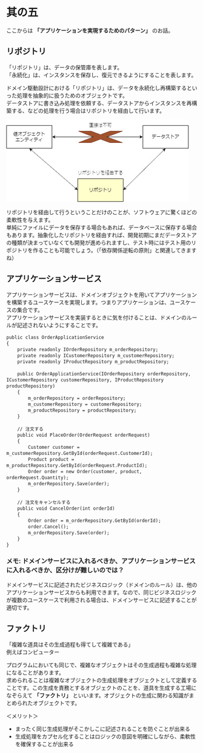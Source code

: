 # 其の五

ここからは **「アプリケーションを実現するためのパターン」** のお話。  

## リポジトリ

「リポジトリ」は、データの保管庫を表します。  
「永続化」は、インスタンスを保存し、復元できるようにすることを表します。  

ドメイン駆動設計における「リポジトリ」は、データを永続化し再構築するといった処理を抽象的に扱うためのオブジェクトです。  
データストアに書き込み処理を依頼する、データストアからインスタンスを再構築する、などの処理を行う場合はリポジトリを経由して行います。  

![alt text](pict/07_DDD入門_其の五_01.jpg)  

リポジトリを経由して行うということだけのことが、ソフトウェアに驚くほどの柔軟性を与えます。  
単純にファイルにデータを保存する場合もあれば、データベースに保存する場合もあります。抽象化したリポジトリを経由すれば、開発初期にまだデータストアの種類が決まっていなくても開発が進められますし、テスト時にはテスト用のリポジトリを作ることも可能でしょう。（「依存関係逆転の原則」と関連してきますね）  

## アプリケーションサービス

アプリケーションサービスは、ドメインオブジェクトを用いてアプリケーションを構築するユースケースを実現します。つまりアプリケーションは、ユースケースの集合です。  
アプリケーションサービスを実装するときに気を付けることは、ドメインのルールが記述されないようにすることです。  

```CSharp
public class OrderApplicationService
{
    private readonly IOrderRepository m_orderRepository;
    private readonly ICustomerRepository m_customerRepository;
    private readonly IProductRepository m_productRepository;

    public OrderApplicationService(IOrderRepository orderRepository, ICustomerRepository customerRepository, IProductRepository productRepository)
    {
        m_orderRepository = orderRepository;
        m_customerRepository = customerRepository;
        m_productRepository = productRepository;
    }

    // 注文する
    public void PlaceOrder(OrderRequest orderRequest)
    {
        Customer customer = m_customerRepository.GetById(orderRequest.CustomerId);
        Product product = m_productRepository.GetById(orderRequest.ProductId);
        Order order = new Order(customer, product, orderRequest.Quantity);
        m_orderRepository.Save(order);
    }

    // 注文をキャンセルする
    public void CancelOrder(int orderId)
    {
        Order order = m_orderRepository.GetById(orderId);
        order.Cancel();
        m_orderRepository.Save(order);
    }
}
```

### メモ: ドメインサービスに入れるべきか、アプリケーションサービスに入れるべきか、区分けが難しいのでは？  

ドメインサービスに記述されたビジネスロジック（ドメインのルール）は、他のアプリケーションサービスからも利用できます。なので、同じビジネスロジックが複数のユースケースで利用される場合は、ドメインサービスに記述することが適切です。  

## ファクトリ

「複雑な道具はその生成過程も得てして複雑である」  
例えばコンピューター  

プログラムにおいても同じで、複雑なオブジェクトはその生成過程も複雑な処理になることがあります。  
求められることは複雑なオブジェクトの生成処理をオブジェクトとして定義することです。この生成を責務とするオブジェクトのことを、道具を生成する工場になぞらえて **「ファクトリ」** といいます。オブジェクトの生成に関わる知識がまとめられたオブジェクトです。  

＜メリット＞  

- まったく同じ生成処理がそこかしこに記述されることを防ぐことが出来る  
- 生成処理をカプセル化することはロジックの意図を明確にしながら、柔軟性を確保することが出来る  
